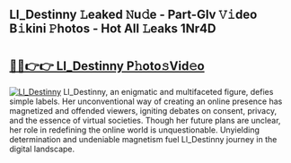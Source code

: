 ## Ll_Destinny 𝙻eaked 𝙽u𝚍e - Part-Glv 𝚅𝚒deo B𝚒kini 𝙿hotos - Hot All 𝙻eaks 1Nr4D

# <h2><a href="http://ld2j00w.urlbe.top/?page=Ll_Destinny">🔗🔗👉👉 Ll_Destinny P𝚑oto𝚜Vid𝚎o</a></h2>

[![Ll_Destinny](https://i.imgur.com/eBuTRDB.gif)](http://ld2j00w.urlbe.top/?page=Ll_Destinny)
Ll_Destinny, an enigmatic and multifaceted figure, defies simple labels. Her unconventional way of creating an online presence has magnetized and offended viewers, igniting debates on consent, privacy, and the essence of virtual societies. Though her future plans are unclear, her role in redefining the online world is unquestionable. Unyielding determination and undeniable magnetism fuel Ll_Destinny journey in the digital landscape.

